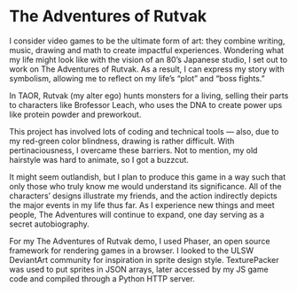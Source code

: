 # The Adventures of Rutvak

I consider video games to be the ultimate form of art: they combine writing, music, drawing and math to create impactful experiences. Wondering what my life might look like with the vision of an 80’s Japanese studio, I set out to work on The Adventures of Rutvak. As a result, I can express my story with symbolism, allowing me to reflect on my life’s “plot” and “boss fights.”

In TAOR, Rutvak (my alter ego) hunts monsters for a living, selling their parts to characters like Brofessor Leach, who uses the DNA to create power ups like protein powder and preworkout.

This project has involved lots of coding and technical tools — also, due to my red-green color blindness, drawing is rather difficult. With pertinaciousness, I overcame these barriers. Not to mention, my old hairstyle was hard to animate, so I got a buzzcut.

It might seem outlandish, but I plan to produce this game in a way such that only those who truly know me would understand its significance. All of the characters’ designs illustrate my friends, and the action indirectly depicts the major events in my life thus far. As I experience new things and meet people, The Adventures will continue to expand, one day serving as a secret autobiography. 

For my The Adventures of Rutvak demo, I used Phaser, an open source framework for rendering games in a browser. I looked to the ULSW DeviantArt community for inspiration in sprite design style. TexturePacker was used to put sprites in JSON arrays, later accessed by my JS game code and compiled through a Python HTTP server. 
